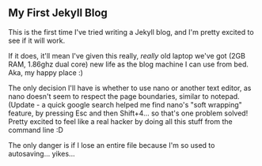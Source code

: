 ## My First Jekyll Blog

This is the first time I've tried writing a Jekyll blog, and I'm pretty excited to see if it will work. 

If it does, it'll mean I've given this really, *really* old laptop we've got (2GB RAM, 1.86ghz dual core) new life as the blog machine I can use from bed. Aka, my happy place :)

The only decision I'll have is whether to use nano or another text editor, as nano doesn't seem to respect the page boundaries, similar to notepad. (Update - a quick google search helped me find nano's "soft wrapping" feature, by pressing Esc and then Shift+4... so that's one problem solved! Pretty excited to feel like a real hacker by doing all this stuff from the command line :D 

The only danger is if I lose an entire file because I'm so used to autosaving... yikes...

